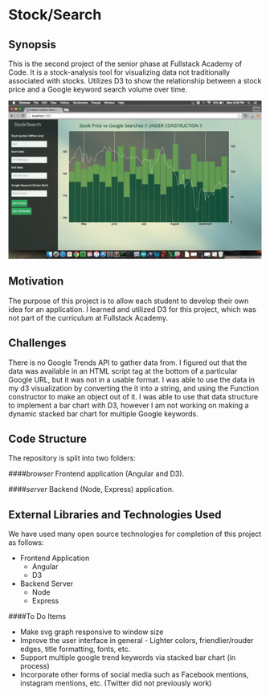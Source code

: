 # Stock/Search
## Synopsis

This is the second project of the senior phase at Fullstack Academy of Code. It is a stock-analysis tool for visualizing data not traditionally associated with stocks. Utilizes D3 to show the relationship between a stock price and a Google keyword search volume over time.

![under construction screen shot with stacked bars](https://github.com/GregAMeyer/d3-stocks/blob/dataStructure/Screen%20Shot%202015-09-28%20at%206.29.01%20PM.png)

## Motivation

The purpose of this project is to allow each student to develop their own idea for an application. I learned and utilized D3 for this project, which was not part of the curriculum at Fullstack Academy.

## Challenges
There is no Google Trends API to gather data from.
I figured out that the data was available in an HTML script tag at the bottom of a particular Google URL, but it was not in a usable format. I was able to use the data in my d3 visualization by converting the it into a string, and using the Function constructor to make an object out of it. I was able to use that data structure to implement a bar chart with D3, however I am not working on making a dynamic stacked bar chart for multiple Google keywords.

## Code Structure

The repository is split into two folders: 

####_browser_
Frontend application (Angular and D3).

####_server_
Backend (Node, Express) application.

## External Libraries and Technologies Used

We have used many open source technologies for completion of this project as follows:
* Frontend Application
  * Angular
  * D3
* Backend Server
  * Node
  * Express

####To Do Items
* Make svg graph responsive to window size
* Improve the user interface in general - Lighter colors, friendlier/rouder edges, title formatting, fonts, etc.
* Support multiple google trend keywords via stacked bar chart (in process)
* Incorporate other forms of social media such as Facebook mentions, instagram mentions, etc. (Twitter did not previously work)

